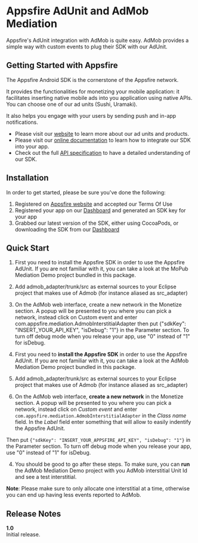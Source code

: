 # Appsfire AdUnit and AdMob Mediation

Appsfire's AdUnit integration with AdMob is quite easy. AdMob provides a simple way with custom events to plug their SDK with our AdUnit.

## Getting Started with Appsfire
The Appsfire Android SDK is the cornerstone of the Appsfire network.

It provides the functionalities for monetizing your mobile application: it facilitates inserting native mobile ads into you application using native APIs. You can choose one of our ad units (Sushi, Uramaki).

It also helps you engage with your users by sending push and in-app notifications.

- Please visit our [website](http://appsfire.com) to learn more about our ad units and products.<br />
- Please visit our [online documentation](http://docs.appsfire.com/sdk/android/integration-reference/Introduction) to learn how to integrate our SDK into your app.<br />
- Check out the full [API specification](http://docs.appsfire.com/sdk/android/api-reference/) to have a detailed understanding of our SDK.

## Installation

In order to get started, please be sure you've done the following:

1. Registered on [Appsfire website](http://www.appsfire.com/) and accepted our Terms Of Use
2. Registered your app on our [Dashboard](http://dashboard.appsfire.com/) and generated an SDK key for your app
3. Grabbed our latest version of the SDK, either using CocoaPods, or downloading the SDK from our [Dashboard](http://dashboard.appsfire.com/app/doc)

## Quick Start
1. First you need to install the Appsfire SDK in order to use the Appsfire AdUnit. If you are not familiar with it, you can take a look at the MoPub Mediation Demo project bundled in this package.
2. Add admob_adapter/trunk/src as external sources to your Eclipse project that makes use of Admob (for instance aliased as src_adapter)
3. On the AdMob web interface, create a new network in the Monetize section. A popup will be presented to you where you can pick a network, instead click on Custom event and enter com.appsfire.mediation.AdmobInterstitialAdapter then put {"sdkKey": "INSERT_YOUR_API_KEY", "isDebug": "1"} in the Parameter section. To turn off debug mode when you release your app, use "0" instead of "1" for isDebug.

1. First you need to **install the Appsfire SDK** in order to use the Appsfire AdUnit. If you are not familiar with it, you can take a look at the AdMob Mediation Demo project bundled in this package.

2. Add admob_adapter/trunk/src as external sources to your Eclipse project that makes use of Admob (for instance aliased as src_adapter)

3. On the AdMob web interface, **create a new network** in the Monetize section. A popup will be presented to you where you can pick a network, instead click on *Custom event* and enter `com.appsfire.mediation.AdmobInterstitialAdapter` in the *Class name* field. In the *Label* field enter something that will allow to easily indentify the Appsfire AdUnit.

Then put `{"sdkKey": "INSERT_YOUR_APPSFIRE_API_KEY", "isDebug": "1"}` in the Parameter section.
To turn off debug mode when you release your app, use "0" instead of "1" for isDebug.

4. You should be good to go after these steps. To make sure, you can **run** the AdMob Mediation Demo project with you AdMob interstitial Unit Id and see a test interstitial.

**Note**: Please make sure to only allocate one interstitial at a time, otherwise you can end up having less events reported to AdMob.

## Release Notes

**1.0**  
Initial release.

